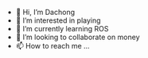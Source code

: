 - 👋 Hi, I’m Dachong
- 👀 I’m interested in playing
- 🌱 I’m currently learning ROS
- 💞️ I’m looking to collaborate on money
- 📫 How to reach me ...

<!---
chong211/chong211 is a ✨ special ✨ repository because its `README.md` (this file) appears on your GitHub profile.
You can click the Preview link to take a look at your changes.
--->
